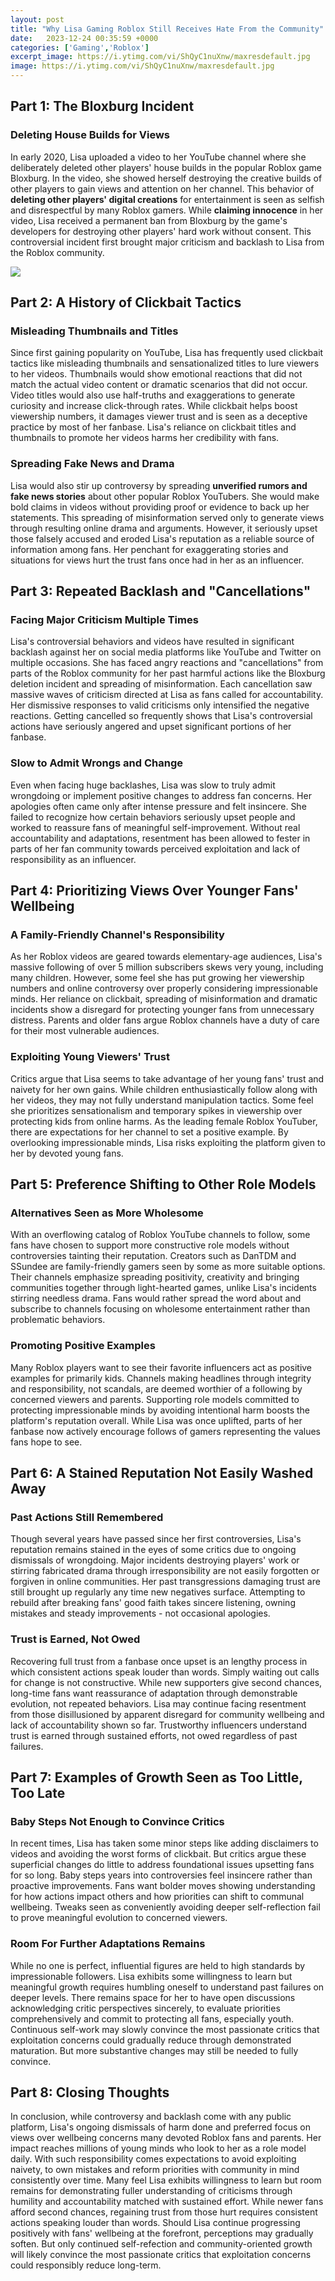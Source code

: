 ```yaml
---
layout: post
title: "Why Lisa Gaming Roblox Still Receives Hate From the Community"
date:   2023-12-24 00:35:59 +0000
categories: ['Gaming','Roblox']
excerpt_image: https://i.ytimg.com/vi/ShQyC1nuXnw/maxresdefault.jpg
image: https://i.ytimg.com/vi/ShQyC1nuXnw/maxresdefault.jpg
---
```


## Part 1: The Bloxburg Incident
### Deleting House Builds for Views  
In early 2020, Lisa uploaded a video to her YouTube channel where she deliberately deleted other players' house builds in the popular Roblox game Bloxburg. In the video, she showed herself destroying the creative builds of other players to gain views and attention on her channel. This behavior of **deleting other players' digital creations** for entertainment is seen as selfish and disrespectful by many Roblox gamers. While **claiming innocence** in her video, Lisa received a permanent ban from Bloxburg by the game's developers for destroying other players' hard work without consent. This controversial incident first brought major criticism and backlash to Lisa from the Roblox community.

![](https://i.ytimg.com/vi/ShQyC1nuXnw/maxresdefault.jpg)
## Part 2: A History of Clickbait Tactics
### Misleading Thumbnails and Titles
Since first gaining popularity on YouTube, Lisa has frequently used clickbait tactics like misleading thumbnails and sensationalized titles to lure viewers to her videos. Thumbnails would show emotional reactions that did not match the actual video content or dramatic scenarios that did not occur. Video titles would also use half-truths and exaggerations to generate curiosity and increase click-through rates. While clickbait helps boost viewership numbers, it damages viewer trust and is seen as a deceptive practice by most of her fanbase. Lisa's reliance on clickbait titles and thumbnails to promote her videos harms her credibility with fans.
### Spreading Fake News and Drama 
Lisa would also stir up controversy by spreading **unverified rumors and fake news stories** about other popular Roblox YouTubers. She would make bold claims in videos without providing proof or evidence to back up her statements. This spreading of misinformation served only to generate views through resulting online drama and arguments. However, it seriously upset those falsely accused and eroded Lisa's reputation as a reliable source of information among fans. Her penchant for exaggerating stories and situations for views hurt the trust fans once had in her as an influencer.
## Part 3: Repeated Backlash and "Cancellations" 
### Facing Major Criticism Multiple Times
Lisa's controversial behaviors and videos have resulted in significant backlash against her on social media platforms like YouTube and Twitter on multiple occasions. She has faced angry reactions and "cancellations" from parts of the Roblox community for her past harmful actions like the Bloxburg deletion incident and spreading of misinformation. Each cancellation saw massive waves of criticism directed at Lisa as fans called for accountability. Her dismissive responses to valid criticisms only intensified the negative reactions. Getting cancelled so frequently shows that Lisa's controversial actions have seriously angered and upset significant portions of her fanbase.
### Slow to Admit Wrongs and Change
Even when facing huge backlashes, Lisa was slow to truly admit wrongdoing or implement positive changes to address fan concerns. Her apologies often came only after intense pressure and felt insincere. She failed to recognize how certain behaviors seriously upset people and worked to reassure fans of meaningful self-improvement. Without real accountability and adaptations, resentment has been allowed to fester in parts of her fan community towards perceived exploitation and lack of responsibility as an influencer.
## Part 4: Prioritizing Views Over Younger Fans' Wellbeing 
### A Family-Friendly Channel's Responsibility
As her Roblox videos are geared towards elementary-age audiences, Lisa's massive following of over 5 million subscribers skews very young, including many children. However, some feel she has put growing her viewership numbers and online controversy over properly considering impressionable minds. Her reliance on clickbait, spreading of misinformation and dramatic incidents show a disregard for protecting younger fans from unnecessary distress. Parents and older fans argue Roblox channels have a duty of care for their most vulnerable audiences.
### Exploiting Young Viewers' Trust
Critics argue that Lisa seems to take advantage of her young fans' trust and naivety for her own gains. While children enthusiastically follow along with her videos, they may not fully understand manipulation tactics. Some feel she prioritizes sensationalism and temporary spikes in viewership over protecting kids from online harms. As the leading female Roblox YouTuber, there are expectations for her channel to set a positive example. By overlooking impressionable minds, Lisa risks exploiting the platform given to her by devoted young fans.
## Part 5: Preference Shifting to Other Role Models 
### Alternatives Seen as More Wholesome
With an overflowing catalog of Roblox YouTube channels to follow, some fans have chosen to support more constructive role models without controversies tainting their reputation. Creators such as DanTDM and SSundee are family-friendly gamers seen by some as more suitable options. Their channels emphasize spreading positivity, creativity and bringing communities together through light-hearted games, unlike Lisa's incidents stirring needless drama. Fans would rather spread the word about and subscribe to channels focusing on wholesome entertainment rather than problematic behaviors. 
### Promoting Positive Examples
Many Roblox players want to see their favorite influencers act as positive examples for primarily kids. Channels making headlines through integrity and responsibility, not scandals, are deemed worthier of a following by concerned viewers and parents. Supporting role models committed to protecting impressionable minds by avoiding intentional harm boosts the platform's reputation overall. While Lisa was once uplifted, parts of her fanbase now actively encourage follows of gamers representing the values fans hope to see.
## Part 6: A Stained Reputation Not Easily Washed Away  
### Past Actions Still Remembered
Though several years have passed since her first controversies, Lisa's reputation remains stained in the eyes of some critics due to ongoing dismissals of wrongdoing. Major incidents destroying players' work or stirring fabricated drama through irresponsibility are not easily forgotten or forgiven in online communities. Her past transgressions damaging trust are still brought up regularly any time new negatives surface. Attempting to rebuild after breaking fans' good faith takes sincere listening, owning mistakes and steady improvements - not occasional apologies.
### Trust is Earned, Not Owed
Recovering full trust from a fanbase once upset is an lengthy process in which consistent actions speak louder than words. Simply waiting out calls for change is not constructive. While new supporters give second chances, long-time fans want reassurance of adaptation through demonstrable evolution, not repeated behaviors. Lisa may continue facing resentment from those disillusioned by apparent disregard for community wellbeing and lack of accountability shown so far. Trustworthy influencers understand trust is earned through sustained efforts, not owed regardless of past failures.
## Part 7: Examples of Growth Seen as Too Little, Too Late
### Baby Steps Not Enough to Convince Critics 
In recent times, Lisa has taken some minor steps like adding disclaimers to videos and avoiding the worst forms of clickbait. But critics argue these superficial changes do little to address foundational issues upsetting fans for so long. Baby steps years into controversies feel insincere rather than proactive improvements. Fans want bolder moves showing understanding for how actions impact others and how priorities can shift to communal wellbeing. Tweaks seen as conveniently avoiding deeper self-reflection fail to prove meaningful evolution to concerned viewers.
### Room For Further Adaptations Remains  
While no one is perfect, influential figures are held to high standards by impressionable followers. Lisa exhibits some willingness to learn but meaningful growth requires humbling oneself to understand past failures on deeper levels. There remains space for her to have open discussions acknowledging critic perspectives sincerely, to evaluate priorities comprehensively and commit to protecting all fans, especially youth. Continuous self-work may slowly convince the most passionate critics that exploitation concerns could gradually reduce through demonstrated maturation. But more substantive changes may still be needed to fully convince.
## Part 8: Closing Thoughts
In conclusion, while controversy and backlash come with any public platform, Lisa's ongoing dismissals of harm done and preferred focus on views over wellbeing concerns many devoted Roblox fans and parents. Her impact reaches millions of young minds who look to her as a role model daily. With such responsibility comes expectations to avoid exploiting naivety, to own mistakes and reform priorities with community in mind consistently over time. 
Many feel Lisa exhibits willingness to learn but room remains for demonstrating fuller understanding of criticisms through humility and accountability matched with sustained effort. While newer fans afford second chances, regaining trust from those hurt requires consistent actions speaking louder than words. Should Lisa continue progressing positively with fans' wellbeing at the forefront, perceptions may gradually soften. But only continued self-refection and community-oriented growth will likely convince the most passionate critics that exploitation concerns could responsibly reduce long-term.